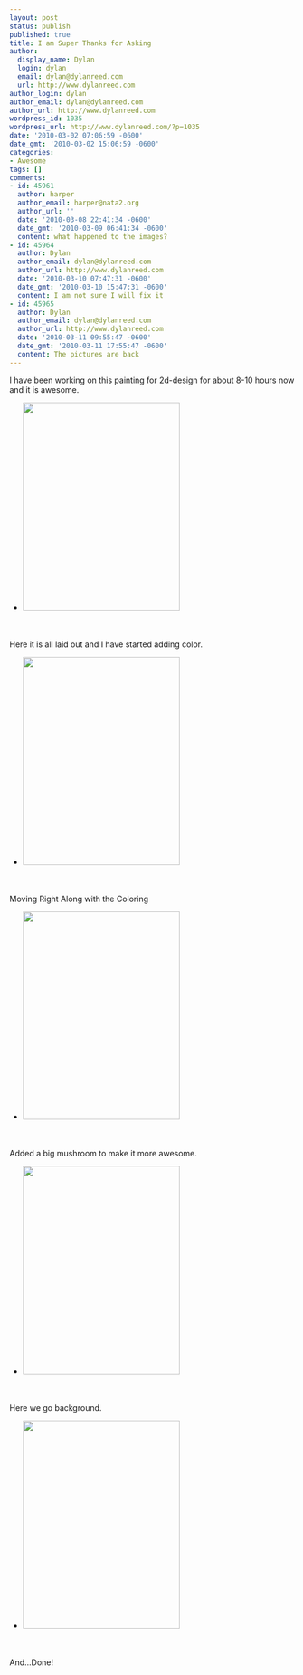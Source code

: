 ```yaml
---
layout: post
status: publish
published: true
title: I am Super Thanks for Asking
author:
  display_name: Dylan
  login: dylan
  email: dylan@dylanreed.com
  url: http://www.dylanreed.com
author_login: dylan
author_email: dylan@dylanreed.com
author_url: http://www.dylanreed.com
wordpress_id: 1035
wordpress_url: http://www.dylanreed.com/?p=1035
date: '2010-03-02 07:06:59 -0600'
date_gmt: '2010-03-02 15:06:59 -0600'
categories:
- Awesome
tags: []
comments:
- id: 45961
  author: harper
  author_email: harper@nata2.org
  author_url: ''
  date: '2010-03-08 22:41:34 -0600'
  date_gmt: '2010-03-09 06:41:34 -0600'
  content: what happened to the images?
- id: 45964
  author: Dylan
  author_email: dylan@dylanreed.com
  author_url: http://www.dylanreed.com
  date: '2010-03-10 07:47:31 -0600'
  date_gmt: '2010-03-10 15:47:31 -0600'
  content: I am not sure I will fix it
- id: 45965
  author: Dylan
  author_email: dylan@dylanreed.com
  author_url: http://www.dylanreed.com
  date: '2010-03-11 09:55:47 -0600'
  date_gmt: '2010-03-11 17:55:47 -0600'
  content: The pictures are back
---
```

<p>I have been working on this painting for 2d-design for about 8-10 hours now and it is awesome.</p>
<ul>
<li><img class="aligncenter" title="It starts" src="http://farm5.static.flickr.com/4019/4424617781_f6195b229f_b.jpg" alt="" width="277" height="368" /></li><br />
</ul><br />
Here it is all laid out and I have started adding color.</p>
<ul>
<li><img class="aligncenter" title="Moving Along" src="http://farm3.static.flickr.com/2751/4425384288_bd039ca62f_b.jpg" alt="" width="277" height="368" /></li><br />
</ul><br />
Moving Right Along with the Coloring</p>
<ul>
<li><img class="aligncenter" title="Added a big mushroom to make it more awesome" src="http://farm5.static.flickr.com/4052/4424618743_d779b4fbf3_b.jpg" alt="" width="277" height="368" /></li><br />
</ul><br />
Added a big mushroom to make it more awesome.</p>
<ul>
<li><img class="aligncenter" title="Here we go background" src="http://farm3.static.flickr.com/2682/4425385268_0c01ba2039_b.jpg" alt="" width="277" height="368" /></li><br />
</ul><br />
Here we go background.</p>
<ul>
<li><img class="aligncenter" title="And....Done!" src="http://farm3.static.flickr.com/2785/4424619417_c42649af5d_b.jpg" alt="" width="277" height="368" /></li><br />
</ul><br />
And...Done!</p>
